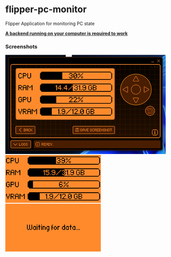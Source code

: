 # flipper-pc-monitor
Flipper Application for monitoring PC state

**[A backend running on your computer is required to work](https://github.com/TheSainEyereg/flipper-pc-monitor-backend)**

### Screenshots

<img src="screenshots/qFlipper.png" alt="app" width="600px"/>
<br>
<img src="screenshots/1.png" alt="app" width="300px"/>
<img src="screenshots/2.png" alt="app" width="300px"/>
